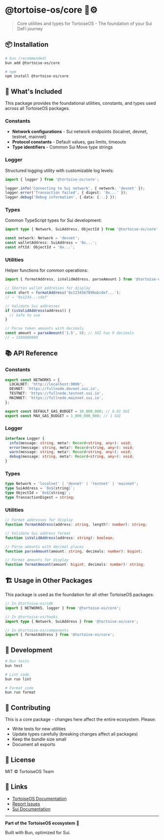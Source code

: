 # @tortoise-os/core 🐢⚙️

> Core utilities and types for TortoiseOS - The foundation of your Sui DeFi journey

## 📦 Installation

```bash
# bun (recommended)
bun add @tortoise-os/core

# npm
npm install @tortoise-os/core
```

## 🎯 What's Included

This package provides the foundational utilities, constants, and types used across all TortoiseOS packages.

### Constants
- **Network configurations** - Sui network endpoints (localnet, devnet, testnet, mainnet)
- **Protocol constants** - Default values, gas limits, timeouts
- **Type identifiers** - Common Sui Move type strings

### Logger
Structured logging utility with customizable log levels:

```typescript
import { logger } from '@tortoise-os/core';

logger.info('Connecting to Sui network', { network: 'devnet' });
logger.error('Transaction failed', { digest: '0x...' });
logger.debug('Debug information', { data: {...} });
```

### Types
Common TypeScript types for Sui development:

```typescript
import type { Network, SuiAddress, ObjectId } from '@tortoise-os/core';

const network: Network = 'devnet';
const walletAddress: SuiAddress = '0x...';
const nftId: ObjectId = '0x...';
```

### Utilities
Helper functions for common operations:

```typescript
import { formatAddress, isValidAddress, parseAmount } from '@tortoise-os/core';

// Shorten wallet addresses for display
const short = formatAddress('0x1234567890abcdef...');
// → '0x1234...cdef'

// Validate Sui addresses
if (isValidAddress(address)) {
  // Safe to use
}

// Parse token amounts with decimals
const amount = parseAmount('1.5', 9); // SUI has 9 decimals
// → 1500000000
```

## 📚 API Reference

### Constants

```typescript
export const NETWORKS = {
  LOCALNET: 'http://localhost:9000',
  DEVNET: 'https://fullnode.devnet.sui.io',
  TESTNET: 'https://fullnode.testnet.sui.io',
  MAINNET: 'https://fullnode.mainnet.sui.io',
};

export const DEFAULT_GAS_BUDGET = 10_000_000; // 0.01 SUI
export const MAX_GAS_BUDGET = 1_000_000_000; // 1 SUI
```

### Logger

```typescript
interface Logger {
  info(message: string, meta?: Record<string, any>): void;
  error(message: string, meta?: Record<string, any>): void;
  warn(message: string, meta?: Record<string, any>): void;
  debug(message: string, meta?: Record<string, any>): void;
}
```

### Types

```typescript
type Network = 'localnet' | 'devnet' | 'testnet' | 'mainnet';
type SuiAddress = `0x${string}`;
type ObjectId = `0x${string}`;
type TransactionDigest = string;
```

### Utilities

```typescript
// Format addresses for display
function formatAddress(address: string, length?: number): string;

// Validate Sui address format
function isValidAddress(address: string): boolean;

// Parse amounts with decimal places
function parseAmount(amount: string, decimals: number): bigint;

// Format amounts for display
function formatAmount(amount: bigint, decimals: number): string;
```

## 🏗️ Usage in Other Packages

This package is used as the foundation for all other TortoiseOS packages:

```typescript
// In @tortoise-os/sdk
import { NETWORKS, logger } from '@tortoise-os/core';

// In @tortoise-os/hooks
import type { Network, SuiAddress } from '@tortoise-os/core';

// In @tortoise-os/components
import { formatAddress } from '@tortoise-os/core';
```

## 🔧 Development

```bash
# Run tests
bun test

# Lint code
bun run lint

# Format code
bun run format
```

## 🤝 Contributing

This is a core package - changes here affect the entire ecosystem. Please:
- Write tests for new utilities
- Update types carefully (breaking changes affect all packages)
- Keep the bundle size small
- Document all exports

## 📄 License

MIT © TortoiseOS Team

## 🔗 Links

- [TortoiseOS Documentation](https://github.com/tortoise-os/bun-move)
- [Report Issues](https://github.com/tortoise-os/bun-move/issues)
- [Sui Documentation](https://docs.sui.io)

---

**Part of the TortoiseOS ecosystem** 🐢

Built with Bun, optimized for Sui.

